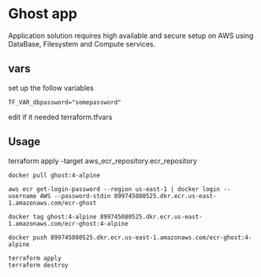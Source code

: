 # Ghost app

Application solution requires high available and secure setup on AWS using DataBase, Filesystem and Compute services.

## vars

set up the follow variables

```
TF_VAR_dbpassword="somepassword"

```

edit if it needed terraform.tfvars


## Usage

terraform apply -target aws_ecr_repository.ecr_repository

```
docker pull ghost:4-alpine

aws ecr get-login-password --region us-east-1 | docker login --username AWS --password-stdin 899745080525.dkr.ecr.us-east-1.amazonaws.com/ecr-ghost

docker tag ghost:4-alpine 899745080525.dkr.ecr.us-east-1.amazonaws.com/ecr-ghost:4-alpine

docker push 899745080525.dkr.ecr.us-east-1.amazonaws.com/ecr-ghost:4-alpine

terraform apply
terraform destroy

```

